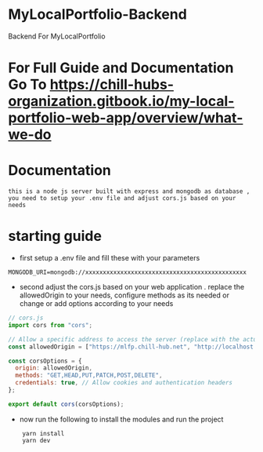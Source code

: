 # MyLocalPortfolio-Backend

Backend For MyLocalPortfolio

# For Full Guide and Documentation Go To https://chill-hubs-organization.gitbook.io/my-local-portfolio-web-app/overview/what-we-do

# Documentation

    this is a node js server built with express and mongodb as database , you need to setup your .env file and adjust cors.js based on your needs

# starting guide

- first setup a .env file and fill these with your parameters

```
MONGODB_URI=mongodb://xxxxxxxxxxxxxxxxxxxxxxxxxxxxxxxxxxxxxxxxxxxxxx
```

- second adjust the cors.js based on your web application . replace the allowedOrigin to your needs, configure methods as its needed or change or add options according to your needs

```javascript
// cors.js
import cors from "cors";

// Allow a specific address to access the server (replace with the actual addresses)
const allowedOrigin = ["https://mlfp.chill-hub.net", "http://localhost:5173"];

const corsOptions = {
  origin: allowedOrigin,
  methods: "GET,HEAD,PUT,PATCH,POST,DELETE",
  credentials: true, // Allow cookies and authentication headers
};

export default cors(corsOptions);
```

- now run the following to install the modules and run the project

```
    yarn install
    yarn dev
```
